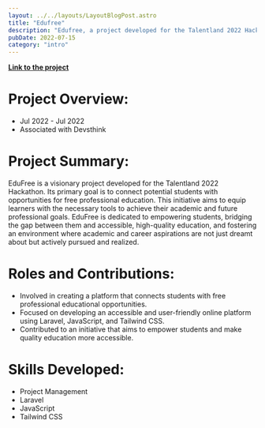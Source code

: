 ```yaml
---
layout: ../../layouts/LayoutBlogPost.astro
title: "Edufree"
description: "Edufree, a project developed for the Talentland 2022 Hackathon, aims to connect students to free professional education. This initiative, highlighting skills in project management and web development, seeks to bridge the educational gap and empower learners."
pubDate: 2022-07-15
category: "intro"
---
```


[**Link to the project**](https://www.figma.com/proto/EclcA65oDjb8ErsFR1gfPE/Edufree-new-proto?page-id=0%3A1&node-id=4-750&starting-point-node-id=4%3A750&t=hrFOyAUAiCgVw3vn-1)

# **Project Overview:**

- Jul 2022 - Jul 2022
- Associated with Devsthink

# **Project Summary:**
EduFree is a visionary project developed for the Talentland 2022 Hackathon. Its primary goal is to connect potential students with opportunities for free professional education. This initiative aims to equip learners with the necessary tools to achieve their academic and future professional goals. EduFree is dedicated to empowering students, bridging the gap between them and accessible, high-quality education, and fostering an environment where academic and career aspirations are not just dreamt about but actively pursued and realized.

# **Roles and Contributions:**
- Involved in creating a platform that connects students with free professional educational opportunities.
- Focused on developing an accessible and user-friendly online platform using Laravel, JavaScript, and Tailwind CSS.
- Contributed to an initiative that aims to empower students and make quality education more accessible.

# **Skills Developed:**
- Project Management
- Laravel
- JavaScript
- Tailwind CSS
